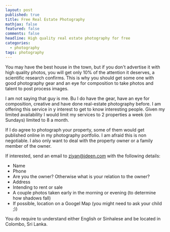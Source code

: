 ```yaml
---
layout: post
published: true
title: Free Real Estate Photography
mathjax: false
featured: false
comments: false
headline: High quality real estate photography for free
categories: 
  - photography
tags: photography
---
```


You may have the best house in the town, but if you don't advertise it with high quality photos, you will get only
10% of the attention it deserves, a scientific research confirms. This is why you should get some one with good
photography gear and an eye for composition to take photos and talent to post process images.

I am not saying that guy is me. Bu I do have the gear, have an eye for composition, creative and have done real-estate
photography before. I am offering this service in y interest to get to know interesting people. Given my limited
availability I would limit my services to 2 properties a week (on Sundays) limited to 8 a month.

If I do agree to photograph your property, some of them would get published online in my photography portfolio. I
am afraid this is non negotiable. I also only want to deal with the property owner or a family member of the owner.

If interested, send an email to ziyan@jdeen.com with the following details:

- Name
- Phone
- Are you the owner? Otherwise what is your relation to the owner?
- Address
- Intending to rent or sale
- A couple photos taken early in the morning or evening (to determine how shadows fall)
- If possible, location on a Googel Map (you might need to ask your child ;))

You do require to understand either English or Sinhalese and be located in Colombo, Sri Lanka.